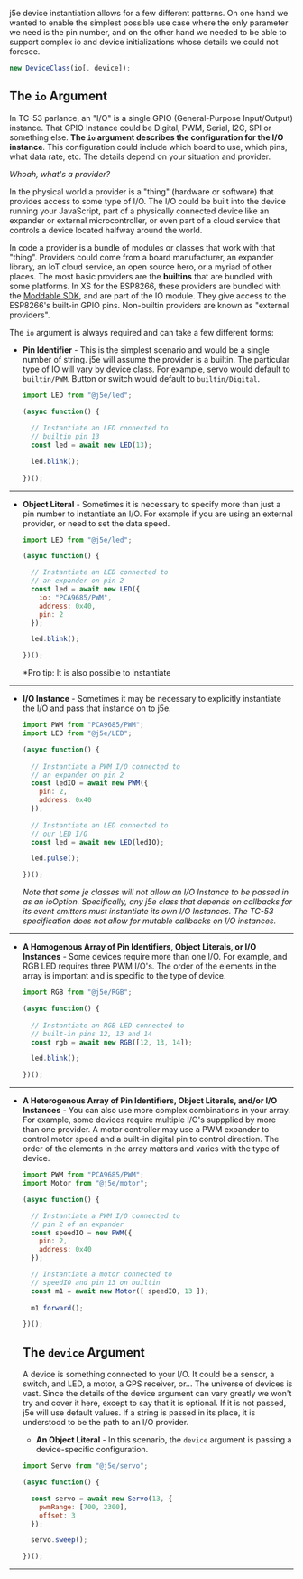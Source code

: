j5e device instantiation allows for a few different patterns. On one hand we wanted to enable the simplest possible use case where the only parameter we need is the pin number, and on the other hand we needed to be able to support complex io and device initializations whose details we could not foresee.

````js
new DeviceClass(io[, device]);
````

## The ```io``` Argument
In TC-53 parlance, an "I/O" is a single GPIO (General-Purpose Input/Output) instance. That GPIO Instance could be Digital, PWM, Serial, I2C, SPI or something else. **The ```io``` argument describes the configuration for the I/O instance**. This configuration could include which board to use, which pins, what data rate, etc. The details depend on your situation and provider. 

*Whoah, what's a provider?*

In the physical world a provider is a "thing" (hardware or software) that provides access to some type of I/O. The I/O could be built into the device running your JavaScript, part of a physically connected device like an expander or external microcontroller, or even part of a cloud service that controls a device located halfway around the world. 

In code a provider is a bundle of modules or classes that work with that "thing". Providers could come from a board manufacturer, an expander library, an IoT cloud service, an open source hero, or a myriad of other places. The most basic providers are the **builtins** that are bundled with some platforms. In XS for the ESP8266, these providers are bundled with the [Moddable SDK](https://github.com/Moddable-OpenSource/moddable), and are part of the IO module. They give access to the ESP8266's built-in GPIO pins. Non-builtin providers are known as "external providers".

The ```io``` argument is always required and can take a few different forms: 
* **Pin Identifier** - This is the simplest scenario and would be a single number of string. j5e will assume the provider is a builtin. The particular type of IO will vary by device class. For example, servo would default to ```builtin/PWM```. Button or switch would default to ```builtin/Digital```.
  ````js
  import LED from "@j5e/led";

  (async function() {
    
    // Instantiate an LED connected to 
    // builtin pin 13
    const led = await new LED(13);

    led.blink();
    
  })();
  ````
---
* **Object Literal** - Sometimes it is necessary to specify more than just a pin number to instantiate an I/O. For example if you are using an external provider, or need to set the data speed.
  ````js
  import LED from "@j5e/led";
  
  (async function() {

    // Instantiate an LED connected to 
    // an expander on pin 2
    const led = await new LED({
      io: "PCA9685/PWM",
      address: 0x40,
      pin: 2
    });

    led.blink();

  })();
  ````

  *Pro tip: It is also possible to instantiate 
---
* **I/O Instance** - Sometimes it may be necessary to explicitly instantiate the I/O and pass that instance on to j5e.
  ````js
  import PWM from "PCA9685/PWM";
  import LED from "@j5e/LED";
  
  (async function() {
    
    // Instantiate a PWM I/O connected to 
    // an expander on pin 2
    const ledIO = await new PWM({
      pin: 2,
      address: 0x40
    });
    
    // Instantiate an LED connected to 
    // our LED I/O
    const led = await new LED(ledIO);

    led.pulse();

  })();
  
  ````
  *Note that some je classes will not allow an I/O Instance to be passed in as an ioOption. Specifically, any j5e class that depends on callbacks for its event emitters must instantiate its own I/O Instances. The TC-53 specification does not allow for mutable callbacks on I/O instances.*
---
* **A Homogenous Array of Pin Identifiers, Object Literals, or I/O Instances** - Some devices require more than one I/O. For example, and RGB LED requires three PWM I/O's. The order of the elements in the array is important and is specific to the type of device.
  ````js
  import RGB from "@j5e/RGB";

  (async function() {
    
    // Instantiate an RGB LED connected to 
    // built-in pins 12, 13 and 14 
    const rgb = await new RGB([12, 13, 14]);

    led.blink();

  })();
  ````
---
* **A Heterogenous Array of Pin Identifiers, Object Literals, and/or I/O Instances** - You can also use more complex combinations in your array. For example, some devices require multiple I/O's suppplied by more than one provider. A motor controller may use a PWM expander to control motor speed and a built-in digital pin to control direction. The order of the elements in the array matters and varies with the type of device.
  ````js
  import PWM from "PCA9685/PWM";
  import Motor from "@j5e/motor";

  (async function() {

    // Instantiate a PWM I/O connected to 
    // pin 2 of an expander
    const speedIO = new PWM({
      pin: 2,
      address: 0x40
    });

    // Instantiate a motor connected to 
    // speedIO and pin 13 on builtin
    const m1 = await new Motor([ speedIO, 13 ]);
    
    m1.forward();

  })();
  ````

  ## The ```device``` Argument
  A device is something connected to your I/O. It could be a sensor, a switch, and LED, a motor, a GPS receiver, or... The universe of devices is vast. Since the details of the device argument can vary greatly we won't try and cover it here, except to say that it is optional. If it is not passed, j5e will use default values. If a string is passed in its place, it is understood to be the path to an I/O provider.
  * **An Object Literal** - In this scenario, the ```device``` argument is passing a device-specific configuration.
  ````js
  import Servo from "@j5e/servo";

  (async function() {

    const servo = await new Servo(13, {
      pwmRange: [700, 2300],
      offset: 3
    });

    servo.sweep();

  })();
  ````
---

